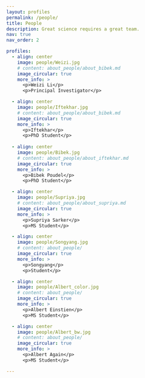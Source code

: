 ```yaml
---
layout: profiles
permalink: /people/
title: People
description: Great science requires a great team.
nav: true
nav_order: 2

profiles:
  - align: center
    image: people/Weizi.jpg
    # content: about_people/about_bibek.md
    image_circular: true 
    more_info: >
      <p>Weizi Li</p>
      <p>Principal Investigator</p>

  - align: center
    image: people/Iftekhar.jpg
    # content: about_people/about_bibek.md
    image_circular: true 
    more_info: >
      <p>Iftekhar</p>
      <p>PhD Student</p>
      
  - align: center
    image: people/Bibek.jpg
    # content: about_people/about_iftekhar.md
    image_circular: true 
    more_info: >
      <p>Bibek Poudel</p>
      <p>PhD Student</p>

  - align: center
    image: people/Supriya.jpg
    # content: about_people/about_supriya.md
    image_circular: true 
    more_info: >
      <p>Supriya Sarker</p>
      <p>MS Student</p>

  - align: center
    image: people/Songyang.jpg
    # content: about_people/
    image_circular: true 
    more_info: >
      <p>Songyang</p>
      <p>Student</p>

  - align: center
    image: people/Albert_color.jpg
    # content: about_people/
    image_circular: true 
    more_info: >
      <p>Albert Einstien</p>
      <p>MS Student</p>

  - align: center
    image: people/Albert_bw.jpg
    # content: about_people/
    image_circular: true 
    more_info: >
      <p>Albert Again</p>
      <p>MS Student</p>

---
```


